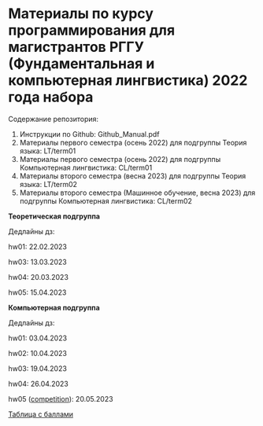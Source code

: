 # Материалы по курсу программирования для магистрантов РГГУ (Фундаментальная и компьютерная лингвистика) 2022 года набора

Содержание репозитория:

1. Инструкции по Github: Github_Manual.pdf
2. Материалы первого семестра (осень 2022) для подгруппы Теория языка: LT/term01
3. Материалы первого семестра (осень 2022) для подгруппы Компьютерная лингвистика: CL/term01
4. Материалы второго семестра (весна 2023) для подгруппы Теория языка: LT/term02
5. Материалы второго семестра (Машинное обучение, весна 2023) для подгруппы Компьютерная лингвистика: CL/term02

**Теоретическая подгруппа**

Дедлайны дз:

hw01: 22.02.2023

hw03: 13.03.2023

hw04: 20.03.2023

hw05: 15.04.2023

**Компьютерная подгруппа**

Дедлайны дз: 

hw01: 03.04.2023

hw02: 10.04.2023

hw03: 19.04.2023

hw04: 26.04.2023

hw05 ([competition](https://www.kaggle.com/c/new-york-city-taxi-fare-prediction)): 20.05.2023


[Таблица с баллами](https://docs.google.com/spreadsheets/d/1FotVIRBwCbvigkFsrpJCoVf_RX9PQy5T/edit?usp=sharing&ouid=101286824451590685803&rtpof=true&sd=true)

